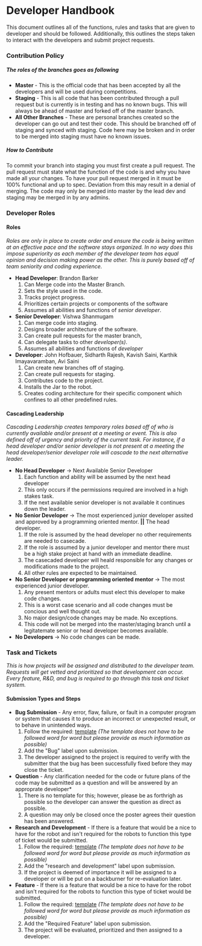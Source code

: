# Developer Handbook
This document outlines all of the functions, rules and tasks that are given to developer and should be followed. Additionally, this outlines the steps taken to interact with the developers and submit project requests.

### Contribution Policy 
##### The roles of the branches goes as following

- **Master** - This is the official code that has been accepted by all the developers and will be used during competitions.
- **Staging** - This is all code that has been contributed through a pull request but is currently is in testing and has no known bugs. This will always be ahead of master and forked off of the master branch.
- **All Other Branches** - These are personal branches created so the developer can go out and test their code. This should be branched off of staging and synced with staging. Code here may be broken and in order to be merged into staging must have no known issues.

##### How to Contribute
To commit your branch into staging you must first create a pull request. The pull request must state what the function of the code is and why you have made all your changes. To have your pull request merged in it must be 100% functional and up to spec. Deviation from this may result in a denial of merging. The code may only be merged into master by the lead dev and staging may be merged in by any admins. 

### Developer Roles
#### Roles
*Roles are only in place to create order and ensure the code is being written at an effective pace and the software stays organized. In no way does this impose superiority as each member of the developer team has equal opinion and decision making power as the other. This is purely based off of team seniority and coding experience.* 

- **Head Developer**: Brandon Barker
  1. Can Merge code into the Master Branch.
  2. Sets the style used in the code.
  3. Tracks project progress.
  4. Prioritizes certain projects or components of the software
  5. Assumes all abilities and functions of *senior developer*.
- **Senior Developer**: Vishwa Shanmugam
  1. Can merge code into staging.
  2. Designs broader architecture of the software.
  3. Can create pull requests for the master branch,
  4. Can delegate tasks to other *developer(s)*.
  5. Assumes all abilities and functions of *developer*
- **Developer**: John Hofbauer, Sidharth Rajesh, Kavish Saini, Karthik Imayavaramban, Avi Saini
  1. Can create new branches off of staging.
  2. Can create pull requests for staging.
  3. Contributes code to the project.
  4. Installs the Jar to the robot.
  5. Creates coding architecture for their specific component which confines to all other predefined rules.

#### Cascading Leadership
*Cascading Leadership creates temporary roles based off of who is currently available and/or present at a meeting or event. This is also defined off of urgency and priority of the current task. For instance, if a head developer and/or senior developer is not present at a meeting the head developer/senior developer role will cascade to the next alternative leader.*

- **No Head Developer** → Next Available Senior Developer
  1. Each function and ability will be assumed by the next head developer
  2. This only occurs if the permissions required are involved in a high stakes task.
  3. If the next available senior developer is not available it continues down the leader.
- **No Senior Developer** → The most experienced junior developer assited and approved by a programming oriented mentor. **||** The head developer.
  1. If the role is assumed by the head developer no other requirements are needed to casecade.
  2. If the role is assumed by a junior developer and mentor there must be a high stake project at hand with an immediate deadline.
  3. The casecaded developer will heald responsible for any changes or modifications made to the project.
  4. All other rules are expected to be maintained.
- **No Senior Developer or programming oriented mentor** → The most experienced junior developer.
  1. Any present mentors or adults must elect this developer to make code changes.
  2. This is a worst case scenario and all code changes must be concious and well thought out.
  3. No major design/code changes may be made. No exceptions.
  4. This code will not be merged into the master/staging branch until a legitatemate senior or head developer becomes available.
 - **No Developers** → No code changes can be made.
 
### Task and Tickets
*This is how projects will be assigned and distributed to the developer team. Requests will get vetted and prioritized so that development can occur. Every feature, R&D, and bug is required to go through this task and ticket system.*

#### Submission Types and Steps
- **Bug Submission** - Any error, flaw, failure, or fault in a computer program or system that causes it to produce an incorrect or unexpected result, or to behave in unintended ways. 
  1. Follow the required: [template](https://github.com/OutoftheBoxFTC/DeveloperHandbook/blob/master/Templates/bug.md) *(The template does not have to be followed word for word but please provide as much information as possible)* 
  2. Add the "Bug" label upon submission.
  3. The developer assigned to the project is required to verify with the submitter that the bug has been successfully fixed before they may close the ticket.
- **Question** - Any clarification needed for the code or future plans of the code may be submitted as a question and will be answered by an approprate developer*
  1. There is no template for this; however, please be as forthrigh as possible  so the developer can answer the question as direct as possible.
  2. A question may only be closed once the poster agrees their question has been answered.
- **Research and Development** - If there is a feature that would be a nice to have for the robot and isn't required for the robots to function this type of ticket would be submitted.
  1. Follow the required: [template](https://github.com/OutoftheBoxFTC/DeveloperHandbook/blob/master/Templates/rnd.md) *(The template does not have to be followed word for word but please provide as much information as possible)* 
  2. Add the "research and development" label upon submission.
  3. If the project is deemed of importance it will be assigned to a developer or will be put on a backburner for re-evaluation later.
- **Feature** - If there is a feature that would be a nice to have for the robot and isn't required for the robots to function this type of ticket would be submitted.
  1. Follow the required: [template](https://github.com/OutoftheBoxFTC/DeveloperHandbook/blob/master/Templates/feature.md) *(The template does not have to be followed word for word but please provide as much information as possible)*
  2. Add the "Required Feature" label upon submission.
  3. The project will be evaluated, prioritized and then assigned to a developer.
